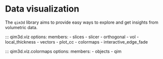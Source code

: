# Data visualization
The `qim3d` library aims to provide easy ways to explore and get insights from volumetric data. 

::: qim3d.viz
    options:
        members:
            - slices
            - slicer
            - orthogonal
            - vol
            - local_thickness
            - vectors
            - plot_cc
            - colormaps
            - interactive_edge_fade
            
::: qim3d.viz.colormaps
    options:
        members:
            - objects
            - qim
